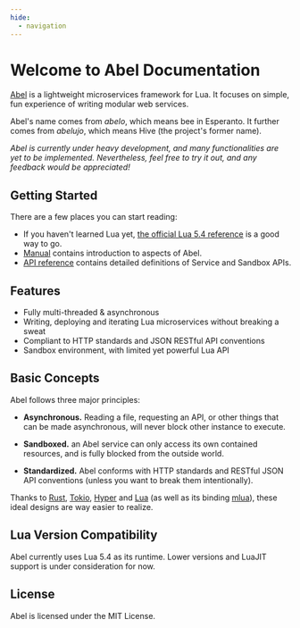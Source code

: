 ```yaml
---
hide:
  - navigation
---
```


# Welcome to Abel Documentation

[Abel](https://github.com/hack3ric/abel) is a lightweight microservices framework for Lua. It focuses on simple, fun experience of writing modular web services.

Abel's name comes from *abelo*, which means bee in Esperanto. It further comes from *abelujo*, which means Hive (the project's former name).

*Abel is currently under heavy development, and many functionalities are yet to be implemented. Nevertheless, feel free to try it out, and any feedback would be appreciated!*

## Getting Started

There are a few places you can start reading:

- If you haven't learned Lua yet, [the official Lua 5.4 reference](https://www.lua.org/manual/5.4/) is a good way to go.
- [Manual](getting-started/installation.md) contains introduction to aspects of Abel.
- [API reference](api/runtime/builtins.md) contains detailed definitions of Service and Sandbox APIs.

## Features

- Fully multi-threaded & asynchronous
- Writing, deploying and iterating Lua microservices without breaking a sweat
- Compliant to HTTP standards and JSON RESTful API conventions
- Sandbox environment, with limited yet powerful Lua API

## Basic Concepts

Abel follows three major principles:

- **Asynchronous.** Reading a file, requesting an API, or other things that can be made asynchronous, will never block other instance to execute.

- **Sandboxed.** an Abel service can only access its own contained resources, and is fully blocked from the outside world.

- **Standardized.** Abel conforms with HTTP standards and RESTful JSON API conventions (unless you want to break them intentionally).

Thanks to [Rust](https://rust-lang.org), [Tokio](https://tokio.rs), [Hyper](https://hyper.rs) and [Lua](https://lua.org) (as well as its binding [mlua](https://github.com/khvzak/mlua)), these ideal designs are way easier to realize.

## Lua Version Compatibility

Abel currently uses Lua 5.4 as its runtime. Lower versions and LuaJIT support is under consideration for now.

## License

Abel is licensed under the MIT License.
